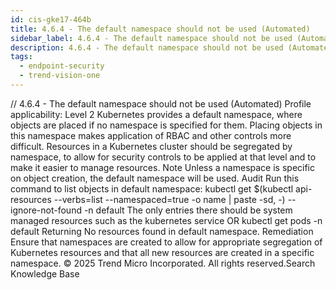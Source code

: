 ```yaml
---
id: cis-gke17-464b
title: 4.6.4 - The default namespace should not be used (Automated)
sidebar_label: 4.6.4 - The default namespace should not be used (Automated)
description: 4.6.4 - The default namespace should not be used (Automated)
tags:
  - endpoint-security
  - trend-vision-one
---
```


/*<![CDATA[*/ $('#title').html($('meta[name=map-description]').attr('content')); /*]]>*/ 4.6.4 - The default namespace should not be used (Automated) Profile applicability: Level 2 Kubernetes provides a default namespace, where objects are placed if no namespace is specified for them. Placing objects in this namespace makes application of RBAC and other controls more difficult. Resources in a Kubernetes cluster should be segregated by namespace, to allow for security controls to be applied at that level and to make it easier to manage resources. Note Unless a namespace is specific on object creation, the default namespace will be used. Audit Run this command to list objects in default namespace: kubectl get $(kubectl api-resources --verbs=list --namespaced=true -o name | paste -sd, -) --ignore-not-found -n default The only entries there should be system managed resources such as the kubernetes service OR kubectl get pods -n default Returning No resources found in default namespace. Remediation Ensure that namespaces are created to allow for appropriate segregation of Kubernetes resources and that all new resources are created in a specific namespace. © 2025 Trend Micro Incorporated. All rights reserved.Search Knowledge Base